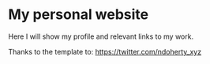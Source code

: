 # My personal website
Here I will show my profile and relevant links to my work. 

Thanks to the template to: https://twitter.com/ndoherty_xyz
